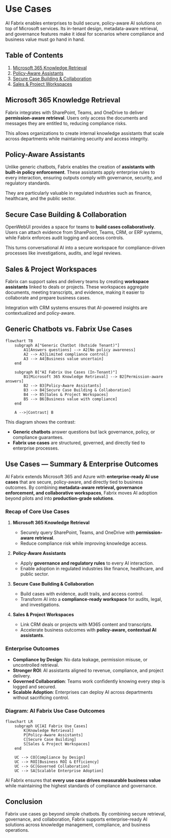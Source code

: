 # Use Cases

AI Fabrix enables enterprises to build secure, policy-aware AI solutions on top of Microsoft services. Its in-tenant design, metadata-aware retrieval, and governance features make it ideal for scenarios where compliance and business value must go hand in hand.

## Table of Contents

1. [Microsoft 365 Knowledge Retrieval](microsoft-365-knowledge-retrieval.md)
2. [Policy-Aware Assistants](policy-aware-assistants.md)
3. [Secure Case Building & Collaboration](secure-case-building-collaboration.md)
4. [Sales & Project Workspaces](sales-project-workspaces.md)

## Microsoft 365 Knowledge Retrieval

Fabrix integrates with SharePoint, Teams, and OneDrive to deliver **permission-aware retrieval**. Users only access the documents and messages they are entitled to, reducing compliance risks.

This allows organizations to create internal knowledge assistants that scale across departments while maintaining security and access integrity.

## Policy-Aware Assistants

Unlike generic chatbots, Fabrix enables the creation of **assistants with built-in policy enforcement**. These assistants apply enterprise rules to every interaction, ensuring outputs comply with governance, security, and regulatory standards.

They are particularly valuable in regulated industries such as finance, healthcare, and the public sector.

## Secure Case Building & Collaboration

OpenWebUI provides a space for teams to **build cases collaboratively**. Users can attach evidence from SharePoint, Teams, CRM, or ERP systems, while Fabrix enforces audit logging and access controls.

This turns conversational AI into a secure workspace for compliance-driven processes like investigations, audits, and legal reviews.

## Sales & Project Workspaces

Fabrix can support sales and delivery teams by creating **workspace assistants** linked to deals or projects. These workspaces aggregate documents, meeting transcripts, and evidence, making it easier to collaborate and prepare business cases.

Integration with CRM systems ensures that AI-powered insights are contextualized and policy-aware.

## Generic Chatbots vs. Fabrix Use Cases

```mermaid
flowchart TB
    subgraph A["Generic Chatbot (Outside Tenant)"]
        A1[Answers questions] --> A2[No policy awareness]
        A2 --> A3[Limited compliance control]
        A3 --> A4[Business value uncertain]
    end

    subgraph B["AI Fabrix Use Cases (In-Tenant)"]
        B1[Microsoft 365 Knowledge Retrieval] --> B2[Permission-aware answers]
        B2 --> B3[Policy-Aware Assistants]
        B3 --> B4[Secure Case Building & Collaboration]
        B4 --> B5[Sales & Project Workspaces]
        B5 --> B6[Business value with compliance]
    end

    A -->|Contrast| B
```

This diagram shows the contrast:

- **Generic chatbots** answer questions but lack governance, policy, or compliance guarantees.
- **Fabrix use cases** are structured, governed, and directly tied to enterprise processes.

## Use Cases — Summary & Enterprise Outcomes

AI Fabrix extends Microsoft 365 and Azure with **enterprise-ready AI use cases** that are secure, policy-aware, and directly tied to business outcomes.
By combining **metadata-aware retrieval, governance enforcement, and collaborative workspaces**, Fabrix moves AI adoption beyond pilots and into **production-grade solutions**.

### Recap of Core Use Cases

1. **Microsoft 365 Knowledge Retrieval**

   - Securely query SharePoint, Teams, and OneDrive with **permission-aware retrieval**.
   - Reduce compliance risk while improving knowledge access.

2. **Policy-Aware Assistants**

   - Apply **governance and regulatory rules** to every AI interaction.
   - Enable adoption in regulated industries like finance, healthcare, and public sector.

3. **Secure Case Building & Collaboration**

   - Build cases with evidence, audit trails, and access control.
   - Transform AI into a **compliance-ready workspace** for audits, legal, and investigations.

4. **Sales & Project Workspaces**

   - Link CRM deals or projects with M365 content and transcripts.
   - Accelerate business outcomes with **policy-aware, contextual AI assistants**.

### Enterprise Outcomes

- **Compliance by Design**: No data leakage, permission misuse, or uncontrolled retrieval.
- **Stronger ROI**: AI assistants aligned to revenue, compliance, and project delivery.
- **Governed Collaboration**: Teams work confidently knowing every step is logged and secured.
- **Scalable Adoption**: Enterprises can deploy AI across departments without sacrificing control.

### Diagram: AI Fabrix Use Case Outcomes

```mermaid
flowchart LR
    subgraph UC[AI Fabrix Use Cases]
        K[Knowledge Retrieval] 
        P[Policy-Aware Assistants] 
        C[Secure Case Building] 
        S[Sales & Project Workspaces] 
    end

    UC --> CO[Compliance by Design]
    UC --> ROI[Business ROI & Efficiency]
    UC --> GC[Governed Collaboration]
    UC --> SA[Scalable Enterprise Adoption]
```

AI Fabrix ensures that **every use case drives measurable business value** while maintaining the highest standards of compliance and governance.

## Conclusion

Fabrix use cases go beyond simple chatbots. By combining secure retrieval, governance, and collaboration, Fabrix supports enterprise-ready AI solutions across knowledge management, compliance, and business operations.

